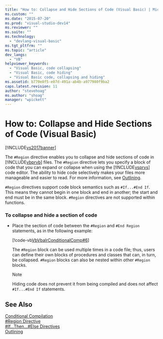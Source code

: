 ```yaml
---
title: "How to: Collapse and Hide Sections of Code (Visual Basic) | Microsoft Docs"
ms.custom: ""
ms.date: "2015-07-20"
ms.prod: "visual-studio-dev14"
ms.reviewer: ""
ms.suite: ""
ms.technology: 
  - "devlang-visual-basic"
ms.tgt_pltfrm: ""
ms.topic: "article"
dev_langs: 
  - "VB"
helpviewer_keywords: 
  - "Visual Basic, code collapsing"
  - "Visual Basic, code hiding"
  - "Visual Basic code, collapsing and hiding"
ms.assetid: b770e8f5-e07d-491a-ab4b-a977980f9ba2
caps.latest.revision: 11
author: "stevehoag"
ms.author: "shoag"
manager: "wpickett"
---
```

# How to: Collapse and Hide Sections of Code (Visual Basic)
[!INCLUDE[vs2017banner](../../../includes/vs2017banner.md)]

The `#Region` directive enables you to collapse and hide sections of code in [!INCLUDE[vbprvb](../../../includes/vbprvb-md.md)] files. The `#Region` directive lets you specify a block of code that you can expand or collapse when using the [!INCLUDE[vsprvs](../../../includes/vsprvs-md.md)] code editor. The ability to hide code selectively makes your files more manageable and easier to read. For more information, see [Outlining](/visual-studio/ide/outlining).  
  
 `#Region` directives support code block semantics such as `#If...#End If`. This means they cannot begin in one block and end in another; the start and end must be in the same block. `#Region` directives are not supported within functions.  
  
### To collapse and hide a section of code  
  
-   Place the section of code between the `#Region` and `#End Region` statements, as in the following example:  
  
     [!code-vb[VbVbalrConditionalComp#6](../../../snippets/visualbasic/VS_Snippets_VBCSharp/VbVbalrConditionalComp/VB/Class1.vb#6)]  
  
     The `#Region` block can be used multiple times in a code file; thus, users can define their own blocks of procedures and classes that can, in turn, be collapsed. `#Region` blocks can also be nested within other `#Region` blocks.  
  
    > [!NOTE]
    >  Hiding code does not prevent it from being compiled and does not affect `#If...#End If` statements.  
  
## See Also  
 [Conditional Compilation](../../../visual-basic/programming-guide/program-structure/conditional-compilation.md)   
 [#Region Directive](../../../visual-basic/language-reference/directives/region-directive.md)   
 [#If...Then...#Else Directives](../../../visual-basic/language-reference/directives/if-then-else-directives.md)   
 [Outlining](/visual-studio/ide/outlining)